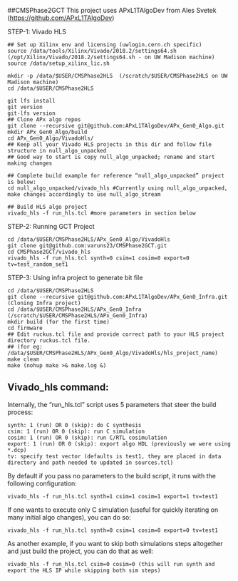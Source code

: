 ##CMSPhase2GCT
This project uses APxL1TAlgoDev from Ales Svetek (https://github.com/APxL1TAlgoDev)

STEP-1: Vivado HLS 
```
## Set up Xilinx env and licensing (uwlogin.cern.ch specific)
source /data/tools/Xilinx/Vivado/2018.2/settings64.sh (/opt/Xilinx/Vivado/2018.2/settings64.sh - on UW Madison machine)
source /data/setup_xilinx_lic.sh

mkdir -p /data/$USER/CMSPhase2HLS  (/scratch/$USER/CMSPhase2HLS on UW Madison machine)
cd /data/$USER/CMSPhase2HLS

git lfs install
git version
git-lfs version
## Clone APx algo repos
git clone --recursive git@github.com:APxL1TAlgoDev/APx_Gen0_Algo.git
mkdir APx_Gen0_Algo/build
cd APx_Gen0_Algo/VivadoHls/ 
## Keep all your Vivado HLS projects in this dir and follow file structure in null_algo_unpacked
## Good way to start is copy null_algo_unpacked; rename and start making changes

## Complete build example for reference “null_algo_unpacked” project is below:
cd null_algo_unpacked/vivado_hls #Currently using null_algo_unpacked, make changes accordingly to use null_algo_stream

## Build HLS algo project
vivado_hls -f run_hls.tcl #more parameters in section below
```

STEP-2: Running GCT Project
```
cd /data/$USER/CMSPhase2HLS/APx_Gen0_Algo/VivadoHls
git clone git@github.com:varuns23/CMSPhase2GCT.git
cd CMSPhase2GCT/vivado_hls
vivado_hls -f run_hls.tcl synth=0 csim=1 cosim=0 export=0 tv=test_random_set1
```

STEP-3: Using infra project to generate bit file
```
cd /data/$USER/CMSPhase2HLS
git clone --recursive git@github.com:APxL1TAlgoDev/APx_Gen0_Infra.git (Cloning Infra project)
cd /data/$USER/CMSPhase2HLS/APx_Gen0_Infra (/scratch/$USER/CMSPhase2HLS/APx_Gen0_Infra)
mkdir build (for the first time)
cd firmware
## Edit ruckus.tcl file and provide correct path to your HLS project directory ruckus.tcl file. 
## (for eg:  /data/$USER/CMSPhase2HLS/APx_Gen0_Algo/VivadoHls/hls_project_name)
make clean 
make (nohup make >& make.log &)
```


## Vivado_hls command:
Internally, the “run_hls.tcl” script uses 5 parameters that steer the build process:
```
synth: 1 (run) OR 0 (skip): do C synthesis
csim: 1 (run) OR 0 (skip): run C simulation
cosim: 1 (run) OR 0 (skip): run C/RTL cosimulation
export: 1 (run) OR 0 (skip): export algo HDL (previously we were using *.dcp)
tv: specify test vector (defaults is test1, they are placed in data directory and path needed to updated in sources.tcl)
```
By default if you pass no parameters to the build script, it runs with the following configuration:
```
vivado_hls -f run_hls.tcl synth=1 csim=1 cosim=1 export=1 tv=test1
```

If one wants to execute only C simulation (useful for quickly iterating on many initial algo changes), you can do so:
```
vivado_hls -f run_hls.tcl synth=0 csim=1 cosim=0 export=0 tv=test1
```
As another example, if you want to skip both simulations steps altogether and just build 
the project, you can do that as well:
```
vivado_hls -f run_hls.tcl csim=0 cosim=0 (this will run synth and export the HLS IP while skipping both sim steps)
```
